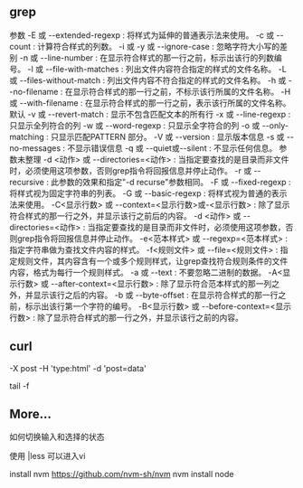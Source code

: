 ## grep

参数
    -E 或 --extended-regexp : 将样式为延伸的普通表示法来使用。
    -c 或 --count : 计算符合样式的列数。
    -i 或 -y 或 --ignore-case : 忽略字符大小写的差别
    -n 或 --line-number : 在显示符合样式的那一行之前，标示出该行的列数编号。
    -l 或 --file-with-matches : 列出文件内容符合指定的样式的文件名称。
    -L 或 --files-without-match : 列出文件内容不符合指定的样式的文件名称。
    -h 或 --no-filename : 在显示符合样式的那一行之前，不标示该行所属的文件名称。
    -H 或 --with-filename : 在显示符合样式的那一行之前，表示该行所属的文件名称。默认
    -v 或 --revert-match : 显示不包含匹配文本的所有行
    -x 或 --line-regexp : 只显示全列符合的列
    -w 或 --word-regexp : 只显示全字符合的列
    -o 或 --only-matching : 只显示匹配PATTERN 部分。
    -V 或 --version : 显示版本信息
    -s 或 --no-messages : 不显示错误信息
    -q 或 --quiet或--silent : 不显示任何信息。
参数未整理
    -d <动作> 或 --directories=<动作> : 当指定要查找的是目录而非文件时，必须使用这项参数，否则grep指令将回报信息并停止动作。
    -r 或 --recursive : 此参数的效果和指定"-d recurse"参数相同。
    -F 或 --fixed-regexp : 将样式视为固定字符串的列表。
    -G 或 --basic-regexp : 将样式视为普通的表示法来使用。
    -C<显示行数> 或 --context=<显示行数>或-<显示行数> : 除了显示符合样式的那一行之外，并显示该行之前后的内容。
    -d <动作> 或 --directories=<动作> : 当指定要查找的是目录而非文件时，必须使用这项参数，否则grep指令将回报信息并停止动作。
    -e<范本样式> 或 --regexp=<范本样式> : 指定字符串做为查找文件内容的样式。
    -f<规则文件> 或 --file=<规则文件> : 指定规则文件，其内容含有一个或多个规则样式，让grep查找符合规则条件的文件内容，格式为每行一个规则样式。
    -a 或 --text : 不要忽略二进制的数据。
    -A<显示行数> 或 --after-context=<显示行数> : 除了显示符合范本样式的那一列之外，并显示该行之后的内容。
    -b 或 --byte-offset : 在显示符合样式的那一行之前，标示出该行第一个字符的编号。
    -B<显示行数> 或 --before-context=<显示行数> : 除了显示符合样式的那一行之外，并显示该行之前的内容。

## curl
-X post
-H 'type:html'
-d 'post=data'

tail -f

## More...

如何切换输入和选择的状态

使用 |less 可以进入vi



install nvm https://github.com/nvm-sh/nvm
nvm install node

